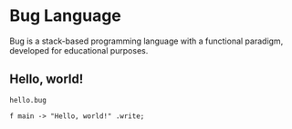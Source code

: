 # Bug Language

Bug is a stack-based programming language with a functional paradigm, developed for educational purposes.

## Hello, world!

`hello.bug`
```code
f main -> "Hello, world!" .write;
```
